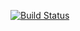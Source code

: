 [![Build Status](https://travis-ci.com/LastNonak/FlashcardsExercise09.svg?branch=master)](https://travis-ci.com/LastNonak/FlashcardsExercise09)